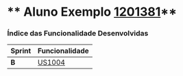 ** Aluno Exemplo [1201381](./)** 
===============================


### Índice das Funcionalidade Desenvolvidas ###


| Sprint | Funcionalidade    |
|--------|-------------------|
| **B**  | [US1004](USDemo1) |